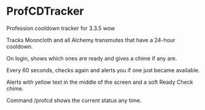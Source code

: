 # ProfCDTracker
Profession cooldown tracker for 3.3.5 wow

Tracks Mooncloth and all Alchemy transmutes that have a 24-hour cooldown.

On login, shows which ones are ready and gives a chime if any are.

Every 60 seconds, checks again and alerts you if one just became available.

Alerts with yellow text in the middle of the screen and a soft Ready Check chime.

Command /profcd shows the current status any time.
